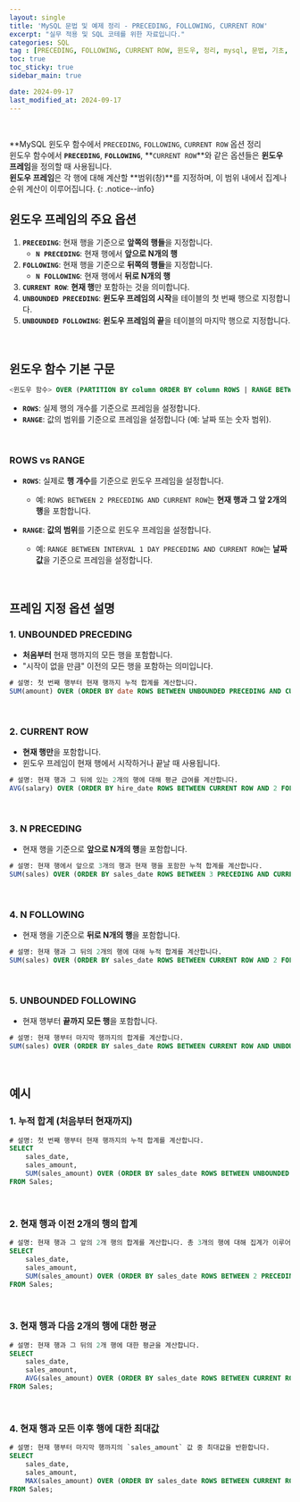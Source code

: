 ```yaml
---
layout: single
title: 'MySQL 문법 및 예제 정리 - PRECEDING, FOLLOWING, CURRENT ROW'
excerpt: "실무 적용 및 SQL 코테를 위한 자료입니다."
categories: SQL
tag : [PRECEDING, FOLLOWING, CURRENT ROW, 윈도우, 정리, mysql, 문법, 기초, 란, 설명, 코딩테스트, 코테, 정의]
toc: true
toc_sticky: true
sidebar_main: true

date: 2024-09-17
last_modified_at: 2024-09-17
---
```


<br>

**MySQL 윈도우 함수에서 `PRECEDING`, `FOLLOWING`, `CURRENT ROW` 옵션 정리 <br>
윈도우 함수에서 **`PRECEDING`**, **`FOLLOWING`**, **`CURRENT ROW`**와 같은 옵션들은 **윈도우 프레임**을 정의할 때 사용됩니다. <br> **윈도우 프레임**은 각 행에 대해 계산할 **범위(창)**를 지정하며, 이 범위 내에서 집계나 순위 계산이 이루어집니다.
{: .notice--info}

## **윈도우 프레임의 주요 옵션**

1. **`PRECEDING`**: 현재 행을 기준으로 **앞쪽의 행들**을 지정합니다.
   - **`N PRECEDING`**: 현재 행에서 **앞으로 N개의 행**
2. **`FOLLOWING`**: 현재 행을 기준으로 **뒤쪽의 행들**을 지정합니다.
   - **`N FOLLOWING`**: 현재 행에서 **뒤로 N개의 행**
3. **`CURRENT ROW`**: **현재 행**만 포함하는 것을 의미합니다.
4. **`UNBOUNDED PRECEDING`**: **윈도우 프레임의 시작**을 테이블의 첫 번째 행으로 지정합니다.
5. **`UNBOUNDED FOLLOWING`**: **윈도우 프레임의 끝**을 테이블의 마지막 행으로 지정합니다.

<br>

## **윈도우 함수 기본 구문**

```sql
<윈도우 함수> OVER (PARTITION BY column ORDER BY column ROWS | RANGE BETWEEN <프레임 정의>)
```

- **`ROWS`**: 실제 행의 개수를 기준으로 프레임을 설정합니다.
- **`RANGE`**: 값의 범위를 기준으로 프레임을 설정합니다 (예: 날짜 또는 숫자 범위).

<br>

### **ROWS vs RANGE**

- **`ROWS`**: 실제로 **행 개수**를 기준으로 윈도우 프레임을 설정합니다.
  - 예: `ROWS BETWEEN 2 PRECEDING AND CURRENT ROW`는 **현재 행과 그 앞 2개의 행**을 포함합니다.
  
- **`RANGE`**: **값의 범위**를 기준으로 윈도우 프레임을 설정합니다.
  - 예: `RANGE BETWEEN INTERVAL 1 DAY PRECEDING AND CURRENT ROW`는 **날짜 값**을 기준으로 프레임을 설정합니다.

<br>

## **프레임 지정 옵션 설명**

### 1. UNBOUNDED PRECEDING

- **처음부터** 현재 행까지의 모든 행을 포함합니다.
- "시작이 없을 만큼" 이전의 모든 행을 포함하는 의미입니다.
   
```sql
# 설명: 첫 번째 행부터 현재 행까지 누적 합계를 계산합니다.
SUM(amount) OVER (ORDER BY date ROWS BETWEEN UNBOUNDED PRECEDING AND CURRENT ROW)
```

<br>

### 2. CURRENT ROW

- **현재 행만**을 포함합니다.
- 윈도우 프레임이 현재 행에서 시작하거나 끝날 때 사용됩니다.
   
```sql
# 설명: 현재 행과 그 뒤에 있는 2개의 행에 대해 평균 급여를 계산합니다.
AVG(salary) OVER (ORDER BY hire_date ROWS BETWEEN CURRENT ROW AND 2 FOLLOWING)
```

<br>

### 3. N PRECEDING
- 현재 행을 기준으로 **앞으로 N개의 행**을 포함합니다.
   
```sql
# 설명: 현재 행에서 앞으로 3개의 행과 현재 행을 포함한 누적 합계를 계산합니다.
SUM(sales) OVER (ORDER BY sales_date ROWS BETWEEN 3 PRECEDING AND CURRENT ROW)
```

<br>

### 4. N FOLLOWING
- 현재 행을 기준으로 **뒤로 N개의 행**을 포함합니다.

```sql
# 설명: 현재 행과 그 뒤의 2개의 행에 대해 누적 합계를 계산합니다.
SUM(sales) OVER (ORDER BY sales_date ROWS BETWEEN CURRENT ROW AND 2 FOLLOWING)
```

<br>

### 5. UNBOUNDED FOLLOWING

- 현재 행부터 **끝까지 모든 행**을 포함합니다.
   
```sql
# 설명: 현재 행부터 마지막 행까지의 합계를 계산합니다.
SUM(sales) OVER (ORDER BY sales_date ROWS BETWEEN CURRENT ROW AND UNBOUNDED FOLLOWING)
```

<br>

## 예시

### 1. 누적 합계 (처음부터 현재까지)

```sql
# 설명: 첫 번째 행부터 현재 행까지의 누적 합계를 계산합니다.
SELECT 
    sales_date, 
    sales_amount,
    SUM(sales_amount) OVER (ORDER BY sales_date ROWS BETWEEN UNBOUNDED PRECEDING AND CURRENT ROW) AS cumulative_sales
FROM Sales;
```

<br>

### 2. 현재 행과 이전 2개의 행의 합계

```sql
# 설명: 현재 행과 그 앞의 2개 행의 합계를 계산합니다. 총 3개의 행에 대해 집계가 이루어집니다.
SELECT 
    sales_date, 
    sales_amount,
    SUM(sales_amount) OVER (ORDER BY sales_date ROWS BETWEEN 2 PRECEDING AND CURRENT ROW) AS window_sales
FROM Sales;
```

<br>

### 3. 현재 행과 다음 2개의 행에 대한 평균

```sql
# 설명: 현재 행과 그 뒤의 2개 행에 대한 평균을 계산합니다.
SELECT 
    sales_date, 
    sales_amount,
    AVG(sales_amount) OVER (ORDER BY sales_date ROWS BETWEEN CURRENT ROW AND 2 FOLLOWING) AS avg_sales
FROM Sales;
```

<br>

### 4. 현재 행과 모든 이후 행에 대한 최대값

```sql
# 설명: 현재 행부터 마지막 행까지의 `sales_amount` 값 중 최대값을 반환합니다.
SELECT 
    sales_date, 
    sales_amount,
    MAX(sales_amount) OVER (ORDER BY sales_date ROWS BETWEEN CURRENT ROW AND UNBOUNDED FOLLOWING) AS max_future_sales
FROM Sales;
```

<br>
